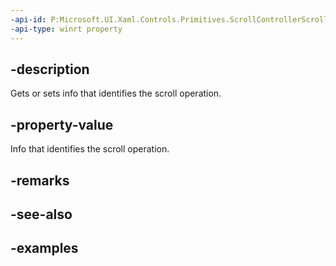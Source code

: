 ```yaml
---
-api-id: P:Microsoft.UI.Xaml.Controls.Primitives.ScrollControllerScrollFromRequestedEventArgs.Info
-api-type: winrt property
---
```


## -description

Gets or sets info that identifies the scroll operation.

## -property-value

Info that identifies the scroll operation.

## -remarks

## -see-also

## -examples

